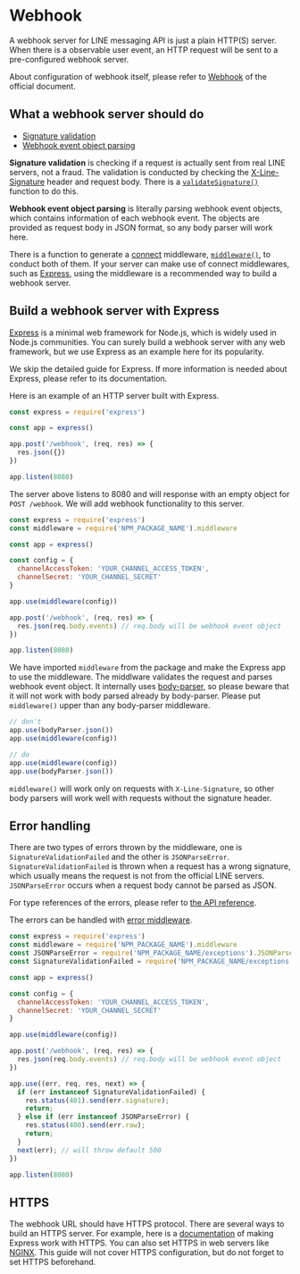 # Webhook

A webhook server for LINE messaging API is just a plain HTTP(S) server. When
there is a observable user event, an HTTP request will be sent to a
pre-configured webhook server.

About configuration of webhook itself, please refer to [Webhook](https://devdocs.line.me/en/#webhooks)
of the official document.

## What a webhook server should do

- [Signature validation](https://devdocs.line.me/en/#signature-validation)
- [Webhook event object parsing](https://devdocs.line.me/en/#webhook-event-object)

**Signature validation** is checking if a request is actually sent from real
LINE servers, not a fraud. The validation is conducted by checking
the [X-Line-Signature](https://devdocs.line.me/en/#signature-validation) header
and request body. There is a [`validateSignature()`](../api-reference/validate-signature.md)
function to do this.

**Webhook event object parsing** is literally parsing webhook event objects,
which contains information of each webhook event. The objects are provided as
request body in JSON format, so any body parser will work here.

There is a function to generate a [connect](https://github.com/senchalabs/connect) middleware,
[`middleware()`](../api-reference/middleware.md), to conduct both of them. If
your server can make use of connect middlewares, such as [Express](https://expressjs.com/),
using the middleware is a recommended way to build a webhook server.

## Build a webhook server with Express

[Express](https://expressjs.com/) is a minimal web framework for Node.js, which
is widely used in Node.js communities. You can surely build a webhook server
with any web framework, but we use Express as an example here for its
popularity.

We skip the detailed guide for Express.  If more information is needed about
Express, please refer to its documentation.

Here is an example of an HTTP server built with Express.

``` js
const express = require('express')

const app = express()

app.post('/webhook', (req, res) => {
  res.json({})
})

app.listen(8080)
```

The server above listens to 8080 and will response with an empty object for
`POST /webhook`. We will add webhook functionality to this server.

``` js
const express = require('express')
const middleware = require('NPM_PACKAGE_NAME').middleware

const app = express()

const config = {
  channelAccessToken: 'YOUR_CHANNEL_ACCESS_TOKEN',
  channelSecret: 'YOUR_CHANNEL_SECRET'
}

app.use(middleware(config))

app.post('/webhook', (req, res) => {
  res.json(req.body.events) // req.body will be webhook event object
})

app.listen(8080)
```

We have imported `middleware` from the package and make the Express app to use
the middleware. The middlware validates the request and parses webhook event
object. It internally uses [body-parser](https://github.com/expressjs/body-parser),
so please beware that it will not work with body parsed already by body-parser.
Please put `middleware()` upper than any body-parser middleware.

``` js
// don't
app.use(bodyParser.json())
app.use(middleware(config))

// do
app.use(middleware(config))
app.use(bodyParser.json())
```

`middleware()` will work only on requests with `X-Line-Signature`, so other body
parsers will work well with requests without the signature header.

## Error handling

There are two types of errors thrown by the middleware, one is `SignatureValidationFailed`
and the other is `JSONParseError`. `SignatureValidationFailed` is thrown when a
request has a wrong signature, which usually means the request is not from the
official LINE servers. `JSONParseError` occurs when a request body cannot be
parsed as JSON.

For type references of the errors, please refer to [the API reference](../api-reference/exceptions.md).

The errors can be handled with [error middleware](https://github.com/senchalabs/connect#error-middleware).

``` js
const express = require('express')
const middleware = require('NPM_PACKAGE_NAME').middleware
const JSONParseError = require('NPM_PACKAGE_NAME/exceptions').JSONParseError
const SignatureValidationFailed = require('NPM_PACKAGE_NAME/exceptions').SignatureValidationFailed

const app = express()

const config = {
  channelAccessToken: 'YOUR_CHANNEL_ACCESS_TOKEN',
  channelSecret: 'YOUR_CHANNEL_SECRET'
}

app.use(middleware(config))

app.post('/webhook', (req, res) => {
  res.json(req.body.events) // req.body will be webhook event object
})

app.use((err, req, res, next) => {
  if (err instanceof SignatureValidationFailed) {
    res.status(401).send(err.signature);
    return;
  } else if (err instanceof JSONParseError) {
    res.status(400).send(err.raw);
    return;
  }
  next(err); // will throw default 500
})

app.listen(8080)
```

## HTTPS

The webhook URL should have HTTPS protocol. There are several ways to build an
HTTPS server. For example, here is a [documentation](https://expressjs.com/en/api.html#app.listen)
of making Express work with HTTPS. You can also set HTTPS in web servers like
[NGINX](https://www.nginx.com/). This guide will not cover HTTPS configuration,
but do not forget to set HTTPS beforehand.
